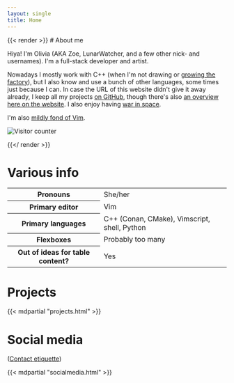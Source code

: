 ```yaml
---
layout: single
title: Home
---
```


<div class="flex-container">
    <div class="flex-item" style="flex: 2 1 300px;">
{{< render >}}
# About me

Hiya! I'm Olivia (AKA Zoe, LunarWatcher, and a few other nick- and usernames). I'm a full-stack developer and artist. 

Nowadays I mostly work with C++ (when I'm not drawing or [growing the factory](https://factorio.com)), but I also know and use a bunch of other languages, some times just because I can. In case the URL of this website didn't give it away already, I keep all my projects [on GitHub](//github.com/LunarWatcher), though there's also [an overview here on the website](#projects). I also enjoy having [war in space](https://np.ironhelmet.com).

I'm also [mildly fond of Vim](https://github.com/lunarwatcher/dotfiles).

![Visitor counter](https://count.getloli.com/get/@LunarWatcherGitHubWeb?theme=rule34)

{{</ render >}}
    </div>
    <div class="flex-item flex-right">
        <div class="plain-table-container">
            <h1>Various info</h1>
            <table>
                <tbody>
                    <tr>
                        <th>Pronouns</th>
                        <td>She/her</td>
                    </tr>
                    <tr>
                        <th>Primary editor</th>
                        <td>Vim</td>
                    </tr>
                    <tr>
                        <th>Primary languages</th>
                        <td>C++ (Conan, CMake), Vimscript, shell, Python</td>
                    </tr>
                    <tr>
                        <th>Flexboxes</th>
                        <td>Probably too many</td>
                    </tr>
                    <tr>
                        <th>Out of ideas for table content?</th>
                        <td>Yes</td>
                    </tr>
                </tbody>
            </table>
        </div>
    </div>
</div>

# Projects

{{< mdpartial "projects.html" >}}

# Social media

([Contact etiquette](/contact.html))

{{< mdpartial "socialmedia.html" >}}
